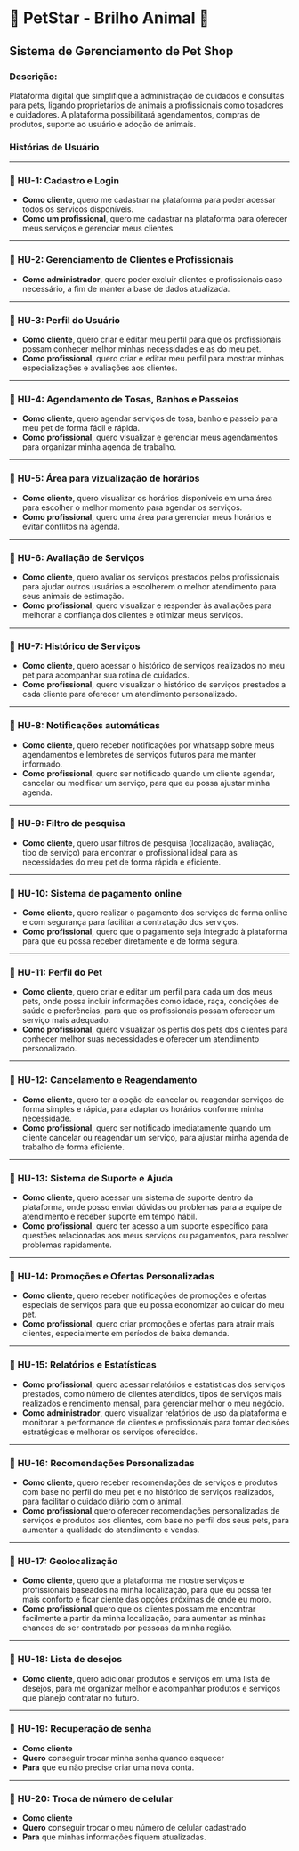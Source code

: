 # 🌟 **PetStar - Brilho Animal** 🌟

## **Sistema de Gerenciamento de Pet Shop**

### **Descrição:**

Plataforma digital que simplifique a administração de cuidados e consultas para pets, ligando proprietários de animais a profissionais como tosadores e cuidadores. A plataforma possibilitará agendamentos, compras de produtos, suporte ao usuário e adoção de animais.

### **Histórias de Usuário**

---

### 🐾 **HU-1: Cadastro e Login**
- **Como cliente**, quero me cadastrar na plataforma para poder acessar todos os serviços disponíveis.
- **Como um profissional**, quero me cadastrar na plataforma para oferecer meus serviços e gerenciar meus clientes.

---

### 🐾 **HU-2: Gerenciamento de Clientes e Profissionais**
- **Como administrador**, quero poder excluir clientes e profissionais caso necessário, a fim de manter a base de dados atualizada.

---

### 🐾 **HU-3: Perfil do Usuário**
- **Como cliente**, quero criar e editar meu perfil para que os profissionais possam conhecer melhor minhas necessidades e as do meu pet.
- **Como profissional**, quero criar e editar meu perfil para mostrar minhas especializações e avaliações aos clientes.

---

### 🐾 **HU-4: Agendamento de Tosas, Banhos e Passeios**
- **Como cliente**, quero agendar serviços de tosa, banho e passeio para meu pet de forma fácil e rápida.
- **Como profissional**, quero visualizar e gerenciar meus agendamentos para organizar minha agenda de trabalho.

---

### 🐾 **HU-5: Área para vizualização de horários**
- **Como cliente**, quero visualizar os horários disponíveis em uma área para escolher o melhor momento para agendar os serviços.
- **Como profissional**, quero uma área para gerenciar meus horários e evitar conflitos na agenda.

---

### 🐾 **HU-6: Avaliação de Serviços**
- **Como cliente**, quero avaliar os serviços prestados pelos profissionais para ajudar outros usuários a escolherem o melhor atendimento para seus animais de estimação.
- **Como profissional**, quero visualizar e responder às avaliações para melhorar a confiança dos clientes e otimizar meus serviços.

---

### 🐾 **HU-7: Histórico de Serviços**
- **Como cliente**, quero acessar o histórico de serviços realizados no meu pet para acompanhar sua rotina de cuidados.
- **Como profissional**, quero visualizar o histórico de serviços prestados a cada cliente para oferecer um atendimento personalizado.

---

### 🐾 **HU-8: Notificações automáticas**
- **Como cliente**, quero receber notificações por whatsapp sobre meus agendamentos e lembretes de serviços futuros para me manter informado.
- **Como profissional**, quero ser notificado quando um cliente agendar, cancelar ou modificar um serviço, para que eu possa ajustar minha agenda.

---

### 🐾 **HU-9: Filtro de pesquisa**
- **Como cliente**, quero usar filtros de pesquisa (localização, avaliação, tipo de serviço) para encontrar o profissional ideal para as necessidades do meu pet de forma rápida e eficiente.

---

### 🐾 **HU-10: Sistema de pagamento online**
- **Como cliente**, quero realizar o pagamento dos serviços de forma online e com segurança para facilitar a contratação dos serviços.
- **Como profissional**, quero que o pagamento seja integrado à plataforma para que eu possa receber diretamente e de forma segura.

---

### 🐾 **HU-11: Perfil do Pet**
- **Como cliente**, quero criar e editar um perfil para cada um dos meus pets, onde possa incluir informações como idade, raça, condições de saúde e preferências, para que os profissionais possam oferecer um serviço mais adequado.
- **Como profissional**, quero visualizar os perfis dos pets dos clientes para conhecer melhor suas necessidades e oferecer um atendimento personalizado.

---

### 🐾 **HU-12: Cancelamento e Reagendamento**
- **Como cliente**, quero ter a opção de cancelar ou reagendar serviços de forma simples e rápida, para adaptar os horários conforme minha necessidade.
- **Como profissional**, quero ser notificado imediatamente quando um cliente cancelar ou reagendar um serviço, para ajustar minha agenda de trabalho de forma eficiente.

---

### 🐾 **HU-13: Sistema de Suporte e Ajuda**
- **Como cliente**, quero acessar um sistema de suporte dentro da plataforma, onde posso enviar dúvidas ou problemas para a equipe de atendimento e receber suporte em tempo hábil.
- **Como profissional**, quero ter acesso a um suporte específico para questões relacionadas aos meus serviços ou pagamentos, para resolver problemas rapidamente.

---

### 🐾 **HU-14: Promoções e Ofertas Personalizadas**
- **Como cliente**, quero receber notificações de promoções e ofertas especiais de serviços para que eu possa economizar ao cuidar do meu pet.
- **Como profissional**, quero criar promoções e ofertas para atrair mais clientes, especialmente em períodos de baixa demanda.

---

### 🐾 **HU-15: Relatórios e Estatísticas**
- **Como profissional**, quero acessar relatórios e estatísticas dos serviços prestados, como número de clientes atendidos, tipos de serviços mais realizados e rendimento mensal, para gerenciar melhor o meu negócio.
- **Como administrador**, quero visualizar relatórios de uso da plataforma e monitorar a performance de clientes e profissionais para tomar decisões estratégicas e melhorar os serviços oferecidos.

---

### 🐾 **HU-16: Recomendações Personalizadas**
- **Como cliente**, quero receber recomendações de serviços e produtos com base no perfil do meu pet e no histórico de serviços realizados, para facilitar o cuidado diário com o animal.
- **Como profissional**,quero oferecer recomendações personalizadas de serviços e produtos aos clientes, com base no perfil dos seus pets, para aumentar a qualidade do atendimento e vendas.

---

### 🐾 **HU-17: Geolocalização**
- **Como cliente**, quero que a plataforma me mostre serviços e profissionais baseados na minha localização, para que eu possa ter mais conforto e ficar ciente das opções próximas de onde eu moro.
- **Como profissional**,quero que os clientes possam me encontrar facilmente a partir da minha localização, para aumentar as minhas chances de ser contratado por pessoas da minha região.

---

### 🐾 **HU-18: Lista de desejos**
- **Como cliente**, quero adicionar produtos e serviços em uma lista de desejos, para me organizar melhor e acompanhar produtos e serviços que planejo contratar no futuro.

---

### 🐾 **HU-19: Recuperação de senha**
- **Como cliente**
- **Quero** conseguir trocar minha senha quando esquecer
- **Para** que eu não precise criar uma nova conta.

---

### 🐾 **HU-20: Troca de número de celular**
- **Como cliente**
- **Quero** conseguir trocar o meu número de celular cadastrado
- **Para** que minhas informações fiquem atualizadas.
